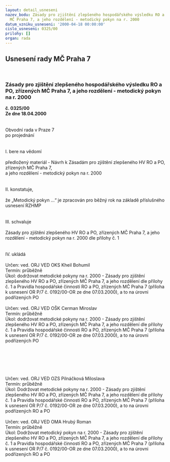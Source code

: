 ```yaml
---
layout: detail_usneseni
nazev_bodu: Zásady pro zjištění zlepšeného hospodářského výsledku RO a PO, zřízených
  MČ Praha 7, a jeho rozdělení - metodický pokyn na r. 2000
datum_vzniku_usneseni: '2000-04-18 00:00:00'
cislo_usneseni: 0325/00
prilohy: []
organ: rada
---
```

<div id="ucUsn_pList" class="usn">
	<span><h2>Usnesení rady MČ Praha 7 </h2>
<br></span><div class="standBody">
<span><h3>Zásady pro zjištění zlepšeného hospodářského výsledku RO a PO, zřízených MČ Praha 7, a jeho rozdělení - metodický pokyn na r. 2000</h3></span><div class="center">
		<strong>č. 0325/00</strong><br>
	</div>
<div class="center">
		<strong>Ze dne 18.04.2000</strong><br><br>
	</div>
<br>Obvodní rada v Praze 7<br>po projednání<br><br><br>I.	bere na vědomí<br><br> předložený materiál - Návrh k Zásadám pro zjištění zlepšeného HV RO a PO, zřízených MČ Praha 7, <br>a jeho rozdělení - metodický pokyn na r. 2000<br><br><br>II.  konstatuje,<br><br>že „Metodický pokyn ...“ je zpracován pro běžný rok na základě příslušného usnesení RZHMP<br><br><br>III. schvaluje <br><br>Zásady pro zjištění zlepšeného HV RO a PO, zřízených MČ Praha 7, a jeho rozdělení - metodický pokyn na r. 2000 dle přílohy č. 1<br><br><br>IV.  ukládá <br><br> Určen:	ved. ORJ	VED OKS Kheil Bohumil<br>Termín: průběžně<br>Úkol:	dodržovat metodické pokyny na r. 2000 - Zásady pro zjištění zlepšeného HV RO a PO, zřízených MČ Praha 7, a jeho rozdělení dle přílohy č. 1 a  Pravidla hospodářské činnosti RO a PO, zřízených MČ Praha 7 (příloha k usnesení OR P/7 č. 0192/00-OR ze dne 07.03.2000),  a to na úrovni podřízených PO <br> <br> Určen:	ved. ORJ	VED OŠK Cerman Miroslav<br>Termín: průběžně<br>Úkol:	dodržovat metodické pokyny na r. 2000 - Zásady pro zjištění zlepšeného HV RO a PO, zřízených MČ Praha 7, a jeho rozdělení dle přílohy č. 1 a  Pravidla hospodářské činnosti RO a PO, zřízených MČ Praha 7 (příloha k usnesení OR P/7 č. 0192/00-OR ze dne 07.03.2000),  a to na úrovni podřízených PO <br> <br><br><br><br><br><br> Určen:	ved. ORJ	VED OZS Pilnáčková Miloslava<br>Termín: průběžně<br>Úkol:	Dodržovat metodické pokyny na r. 2000 - Zásady pro zjištění zlepšeného HV RO a PO, zřízených MČ Praha 7, a jeho rozdělení dle přílohy č. 1 a  Pravidla hospodářské činnosti RO a PO, zřízených MČ Praha 7 (příloha k usnesení OR P/7 č. 0192/00-OR ze dne 07.03.2000),  a to na úrovni podřízených RO a PO <br> <br> Určen:	ved. ORJ	VED OMA Hrubý Roman<br>Termín: průběžně<br>Úkol:	Dodržovat metodický pokyn na r. 2000 - Zásady pro zjištění zlepšeného HV RO a PO, zřízených MČ Praha 7, a jeho rozdělení dle přílohy č. 1 a  Pravidla hospodářské činnosti RO a PO, zřízených MČ Praha 7 (příloha k usnesení OR P/7 č. 0192/00-OR ze dne 07.03.2000),  a to na úrovni podřízených RO a PO <br> <br><br><br> <br>
</div>
</div>